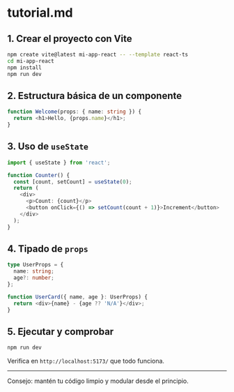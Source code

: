 # tutorial.md

## 1. Crear el proyecto con Vite

```bash
npm create vite@latest mi-app-react -- --template react-ts
cd mi-app-react
npm install
npm run dev
```

## 2. Estructura básica de un componente

```ts
function Welcome(props: { name: string }) {
  return <h1>Hello, {props.name}</h1>;
}
```

## 3. Uso de `useState`

```ts
import { useState } from 'react';

function Counter() {
  const [count, setCount] = useState(0);
  return (
    <div>
      <p>Count: {count}</p>
      <button onClick={() => setCount(count + 1)}>Increment</button>
    </div>
  );
}
```

## 4. Tipado de `props`

```ts
type UserProps = {
  name: string;
  age?: number;
};

function UserCard({ name, age }: UserProps) {
  return <div>{name} - {age ?? 'N/A'}</div>;
}
```

## 5. Ejecutar y comprobar

```bash
npm run dev
```

Verifica en `http://localhost:5173/` que todo funciona.


---

Consejo: mantén tu código limpio y modular desde el principio.
